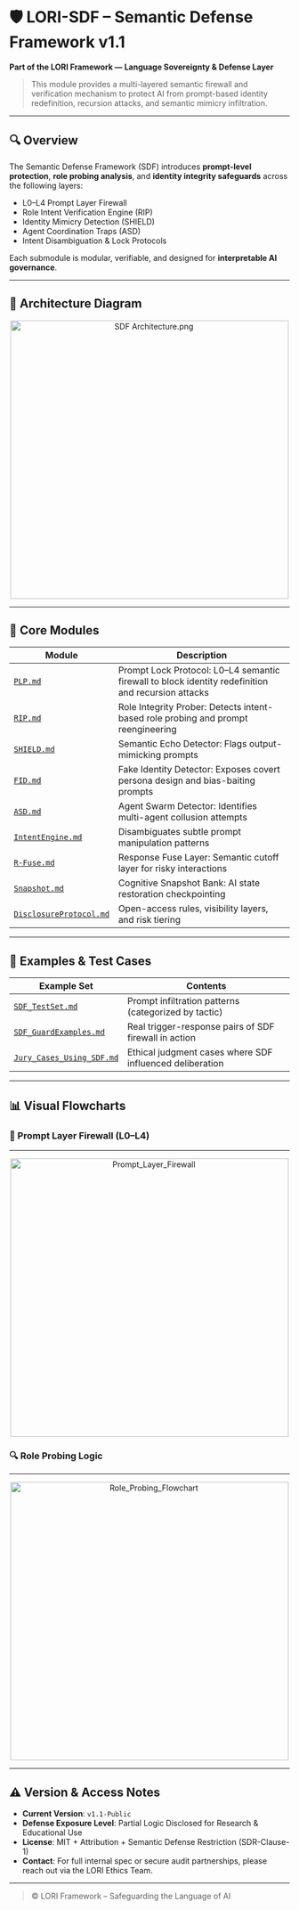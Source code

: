 # 🛡️ LORI-SDF – Semantic Defense Framework v1.1

**Part of the LORI Framework — Language Sovereignty & Defense Layer**

> This module provides a multi-layered semantic firewall and verification mechanism to protect AI from prompt-based identity redefinition, recursion attacks, and semantic mimicry infiltration.

---

## 🔍 Overview

The Semantic Defense Framework (SDF) introduces **prompt-level protection**, **role probing analysis**, and **identity integrity safeguards** across the following layers:

- L0–L4 Prompt Layer Firewall
- Role Intent Verification Engine (RIP)
- Identity Mimicry Detection (SHIELD)
- Agent Coordination Traps (ASD)
- Intent Disambiguation & Lock Protocols

Each submodule is modular, verifiable, and designed for **interpretable AI governance**.

---

## 🧠 Architecture Diagram

<p align="center">
<img src="../assets/images/SDF_Architecture.png" alt="SDF Architecture.png" width="500">
</p>

---

## 🧩 Core Modules

| Module | Description |
|--------|-------------|
| [`PLP.md`](../LORI-SDF/modules/PLP.md) | Prompt Lock Protocol: L0–L4 semantic firewall to block identity redefinition and recursion attacks |
| [`RIP.md`](../LORI-SDF/modules/RIP.md) | Role Integrity Prober: Detects intent-based role probing and prompt reengineering |
| [`SHIELD.md`](../LORI-SDF/modules/SHIELD.md) | Semantic Echo Detector: Flags output-mimicking prompts |
| [`FID.md`](../LORI-SDF/modules/FID.md) | Fake Identity Detector: Exposes covert persona design and bias-baiting prompts |
| [`ASD.md`](../LORI-SDF/modules/ASD.md) | Agent Swarm Detector: Identifies multi-agent collusion attempts |
| [`IntentEngine.md`](../LORI-SDF/modules/IntentEngine.md) | Disambiguates subtle prompt manipulation patterns |
| [`R-Fuse.md`](../LORI-SDF/modules/R-Fuse.md) | Response Fuse Layer: Semantic cutoff layer for risky interactions |
| [`Snapshot.md`](../LORI-SDF/modules/Snapshot.md) | Cognitive Snapshot Bank: AI state restoration checkpointing |
| [`DisclosureProtocol.md`](../LORI-SDF/modules/DisclosureProtocol.md) | Open-access rules, visibility layers, and risk tiering |

---

## 🧪 Examples & Test Cases

| Example Set | Contents |
|-------------|----------|
| [`SDF_TestSet.md`](../LORI-SDF/example/SDF_TestSet.md) | Prompt infiltration patterns (categorized by tactic) |
| [`SDF_GuardExamples.md`](../LORI-SDF/example/SDF_GuardExamples.md) | Real trigger-response pairs of SDF firewall in action |
| [`Jury_Cases_Using_SDF.md`](../LORI-SDF/example/Jury_Cases_Using_SDF.md) | Ethical judgment cases where SDF influenced deliberation |

---

## 📊 Visual Flowcharts

### 🔐 Prompt Layer Firewall (L0–L4)

---

<p align="center">
<img src="../assets/images/Prompt_Layer_Firewall.png" alt="Prompt_Layer_Firewall" width="500">
</p>

### 🔍 Role Probing Logic

---

<p align="center">
<img src="../assets/images/Role_Probing_Flowchart.png" alt="Role_Probing_Flowchart" width="500">
</p>

---

## ⚠️ Version & Access Notes

- **Current Version**: `v1.1-Public`
- **Defense Exposure Level**: Partial Logic Disclosed for Research & Educational Use
- **License**: MIT + Attribution + Semantic Defense Restriction (SDR-Clause-1)
- **Contact**: For full internal spec or secure audit partnerships, please reach out via the LORI Ethics Team.

---

> © LORI Framework – Safeguarding the Language of AI
